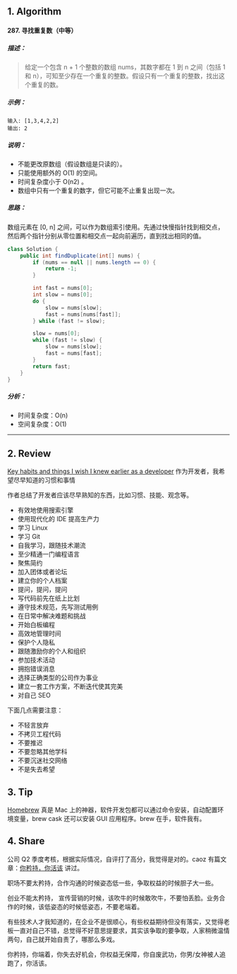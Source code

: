 ## 1. Algorithm

#### 287. 寻找重复数（中等）

##### 描述：

> 给定一个包含 n + 1 个整数的数组 nums，其数字都在 1 到 n 之间（包括 1 和 n），可知至少存在一个重复的整数。假设只有一个重复的整数，找出这个重复的数。

##### 示例：

```
输入: [1,3,4,2,2]
输出: 2
```

##### 说明：
- 不能更改原数组（假设数组是只读的）。
- 只能使用额外的 O(1) 的空间。
- 时间复杂度小于 O(n2) 。
- 数组中只有一个重复的数字，但它可能不止重复出现一次。

##### 思路：

数组元素在 [0, n] 之间，可以作为数组索引使用。先通过快慢指针找到相交点，然后两个指针分别从零位置和相交点一起向前遍历，直到找出相同的值。

```java
class Solution {
    public int findDuplicate(int[] nums) {
        if (nums == null || nums.length == 0) {
            return -1;
        }

        int fast = nums[0];
        int slow = nums[0];
        do {
            slow = nums[slow];
            fast = nums[nums[fast]];
        } while (fast != slow);

        slow = nums[0];
        while (fast != slow) {
            slow = nums[slow];
            fast = nums[fast];
        }
        return fast;
    }
}
```

##### 分析：

- 时间复杂度：O(n)
- 空间复杂度：O(1)

-----

## 2. Review

[Key habits and things I wish I knew earlier as a developer](https://medium.com/@rhamedy/key-habits-and-things-i-wish-i-knew-earlier-as-a-developer-43c9466a0407) 作为开发者，我希望尽早知道的习惯和事情

作者总结了开发者应该尽早熟知的东西，比如习惯、技能、观念等。

- 有效地使用搜索引擎
- 使用现代化的 IDE 提高生产力
- 学习 Linux
- 学习 Git
- 自我学习，跟随技术潮流
- 至少精通一门编程语言
- 聚焦简约
- 加入团体或者论坛
- 建立你的个人档案
- 提问，提问，提问
- 写代码前先在纸上比划
- 遵守技术规范，先写测试用例
- 在日常中解决难题和挑战
- 开始白板编程
- 高效地管理时间
- 保护个人隐私
- 跟随激励你的个人和组织
- 参加技术活动
- 拥抱错误消息
- 选择正确类型的公司作为事业
- 建立一套工作方案，不断迭代使其完美
- 对自己 SEO

下面几点需要注意：

- 不轻言放弃
- 不拷贝工程代码
- 不要推迟
- 不要忽略其他学科
- 不要沉迷社交网络
- 不是失去希望

## 3. Tip

[Homebrew](https://brew.sh/) 真是 Mac 上的神器，软件开发包都可以通过命令安装，自动配置环境变量，brew cask 还可以安装 GUI 应用程序。brew 在手，软件我有。

## 4. Share

公司 Q2 季度考核，根据实际情况，自评打了高分，我觉得是对的。caoz 有篇文章：[你矜持，你活该](https://mp.weixin.qq.com/s?src=11&timestamp=1563019087&ver=1726&signature=9fQ4ZX*rEFkwGbhmEqH4Q4-cRmJ2hjBIU8yPq85eD-OesZsWf*n85fixDcGv*hq9aAgqwCiQh0XnA*UiH9S6m9ECXXcIVCvm6eep1MgZFSPRG5IflvDrl5F3206kzQRg&new=1) 讲过。

职场不要太矜持，合作沟通的时候姿态低一些，争取权益的时候胆子大一些。

创业不能太矜持， 宣传营销的时候，该吹牛的时候敢吹牛，不要怕丢脸。业务合作的时候，该低姿态的时候低姿态，不要老端着。

有些技术人才我知道的，在企业不是很顺心，有些权益期待但没有落实，又觉得老板一直对自己不错，总觉得不好意思提要求，其实该争取的要争取，人家稍微温情两句，自己就开始自责了，哪那么多戏。

你矜持，你端着，你失去好机会，你权益无保障，你自废武功，你男/女神被人追跑了，你活该。